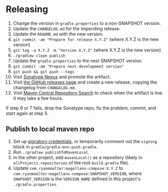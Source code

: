 # Releasing

1. Change the version in `gradle.properties` to a non-SNAPSHOT version.
2. Update the `CHANGELOG.md` for the impending release.
3. Update the `README.md` with the new version.
4. `git commit -am "Prepare for release X.Y.Z"` (where X.Y.Z is the new version)
5. `git tag -a X.Y.Z -m "Version X.Y.Z"` (where X.Y.Z is the new version)
6. `./gradlew clean publish`
7. Update the `gradle.properties` to the next SNAPSHOT version.
8. `git commit -am "Prepare next development version"`
9. `git push && git push --tags`
10. Visit [Sonatype Nexus](https://oss.sonatype.org/) and promote the artifact.
11. Visit [the GitHub releases page](https://github.com/ryanmoelter/magellan-x/releases) and create a new release, copying the changelog from `CHANGELOG.md`.
12. Visit [Maven Central Repository Search](https://search.maven.org/search?q=magellan) to check when the artifact is live. It may take a few hours.

If step 6 or 7 fails, drop the Sonatype repo, fix the problem, commit, and start again at step 5.

## Publish to local maven repo

1. Set up [signatory credentials](https://docs.gradle.org/current/userguide/signing_plugin.html#sec:signatory_credentials), or temporarily comment out the `signing` block in `gradle/gradle-mvn-push.gradle`.
2. Run `./gradlew publishToMavenLocal`.
3. In the other project, add `mavenLocal()` as a repository (likely in `allProjects.repositories` of the root `build.gradle` file).
4. Update `com.ryanmoelter:magellanx-compose:X.Y.Z` to `com.ryanmoelter:magellanx-compose:SNAPSHOT_VERSION`, where `SNAPSHOT_VERSION` is the `VERSION_NAME` defined in this project's `./gradle.properties`.
